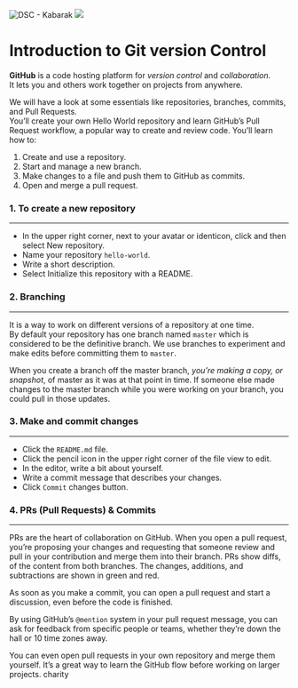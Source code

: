 ![DSC - Kabarak](dsc.png)
![](https://img.shields.io/badge/DSC-Kabarak-blue.svg)   

# Introduction to Git version Control

**GitHub** is a code hosting platform for _version control_ and _collaboration_.  
It lets you and others work together on projects from anywhere.

We will have a look at some essentials like repositories, branches, commits, and Pull Requests.  
You’ll create your own Hello World repository and learn GitHub’s Pull Request workflow, a popular way to create and review code.
You’ll learn how to:  

1. Create and use a repository.  
2. Start and manage a new branch. 
3. Make changes to a file and push them to GitHub as commits.  
4. Open and merge a pull request.  

### 1. To create a new repository
___________
- In the upper right corner, next to your avatar or identicon, click  and then select New repository.
- Name your repository `hello-world`.
- Write a short description.
- Select Initialize this repository with a README.  

### 2. Branching  
___________
It is a way to work on different versions of a repository at one time.   
By default your repository has one branch named `master` which is considered to be the definitive branch. 
We use branches to experiment and make edits before committing them to `master`.

When you create a branch off the master branch, _you’re making a copy, or snapshot_, of master as it was at that point in time. 
If someone else made changes to the master branch while you were working on your branch, you could pull in those updates.

### 3. Make and commit changes  
___________
- Click the `README.md` file.
- Click the  pencil icon in the upper right corner of the file view to edit.
- In the editor, write a bit about yourself.
- Write a commit message that describes your changes.
- Click `Commit` changes button.  

### 4. PRs (Pull Requests) & Commits 
___________
PRs are the heart of collaboration on GitHub. 
When you open a pull request, you’re proposing your changes and requesting that someone review and pull in your contribution and merge them into their branch. 
PRs show diffs, of the content from both branches. 
The changes, additions, and subtractions are shown in green and red.

As soon as you make a commit, you can open a pull request and start a discussion, even before the code is finished.

By using GitHub’s `@mention` system in your pull request message, you can ask for feedback from specific people or teams, whether they’re down the hall or 10 time zones away.

You can even open pull requests in your own repository and merge them yourself. It’s a great way to learn the GitHub flow before working on larger projects.
charity
